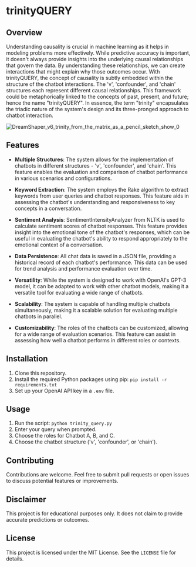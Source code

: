 # trinityQUERY

## Overview

Understanding causality is crucial in machine learning as it helps in modeling problems more effectively. While predictive accuracy is important, it doesn't always provide insights into the underlying causal relationships that govern the data. By understanding these relationships, we can create interactions that might explain why those outcomes occur. With trinityQUERY, the concept of causality is subtly embedded within the structure of the chatbot interactions. The 'v', 'confounder', and 'chain' structures each represent different causal relationships. This framework could be metaphorically linked to the concepts of past, present, and future; hence the name "trinityQUERY". In essence, the term "trinity" encapsulates the triadic nature of the system's design and its three-pronged approach to chatbot interaction.

![DreamShaper_v6_trinity_from_the_matrix_as_a_pencil_sketch_show_0](https://github.com/EveryOneIsGross/trinityQUERY/assets/23621140/9b3e44d8-62d6-4641-8da7-dc0220625407)


## Features

- **Multiple Structures**: The system allows for the implementation of chatbots in different structures - 'v', 'confounder', and 'chain'. This feature enables the evaluation and comparison of chatbot performance in various scenarios and configurations.

- **Keyword Extraction**: The system employs the Rake algorithm to extract keywords from user queries and chatbot responses. This feature aids in assessing the chatbot's understanding and responsiveness to key concepts in a conversation.

- **Sentiment Analysis**: SentimentIntensityAnalyzer from NLTK is used to calculate sentiment scores of chatbot responses. This feature provides insight into the emotional tone of the chatbot's responses, which can be useful in evaluating the chatbot's ability to respond appropriately to the emotional context of a conversation.

- **Data Persistence**: All chat data is saved in a JSON file, providing a historical record of each chatbot's performance. This data can be used for trend analysis and performance evaluation over time.

- **Versatility**: While the system is designed to work with OpenAI's GPT-3 model, it can be adapted to work with other chatbot models, making it a versatile tool for evaluating a wide range of chatbots.

- **Scalability**: The system is capable of handling multiple chatbots simultaneously, making it a scalable solution for evaluating multiple chatbots in parallel.

- **Customizability**: The roles of the chatbots can be customized, allowing for a wide range of evaluation scenarios. This feature can assist in assessing how well a chatbot performs in different roles or contexts.

## Installation

1. Clone this repository.
2. Install the required Python packages using pip: `pip install -r requirements.txt`
3. Set up your OpenAI API key in a `.env` file.

## Usage

1. Run the script: `python trinity_query.py`
2. Enter your query when prompted.
3. Choose the roles for Chatbot A, B, and C.
4. Choose the chatbot structure ('v', 'confounder', or 'chain').

## Contributing

Contributions are welcome. Feel free to submit pull requests or open issues to discuss potential features or improvements.

## Disclaimer

This project is for educational purposes only. It does not claim to provide accurate predictions or outcomes.

## License

This project is licensed under the MIT License. See the `LICENSE` file for details.
